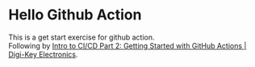 # Hello Github Action  
This is a get start exercise for github action.  
Following by [Intro to CI/CD Part 2: Getting Started with GitHub Actions | Digi-Key Electronics](https://www.youtube.com/watch?v=8pyqbYDYkRs).
